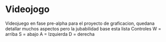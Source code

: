 # Videojogo
Videojuego en fase pre-alpha para el proyecto de graficacion, quedana detallar muchos aspectos pero la jubabilidad base esta lista
Controles
W = arriba
S = abajo
A = Izquierda
D = derecha
